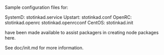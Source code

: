 Sample configuration files for:

SystemD: stotinkad.service
Upstart: stotinkad.conf
OpenRC:  stotinkad.openrc
         stotinkad.openrcconf
CentOS:  stotinkad.init

have been made available to assist packagers in creating node packages here.

See doc/init.md for more information.
